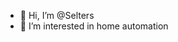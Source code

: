 - 👋 Hi, I’m @Selters
- 👀 I’m interested in home automation


<!---
Selters/Selters is a ✨ special ✨ repository because its `README.md` (this file) appears on your GitHub profile.
You can click the Preview link to take a look at your changes.
--->

